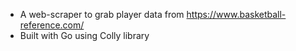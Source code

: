 - A web-scraper to grab player data from https://www.basketball-reference.com/
- Built with Go using Colly library
